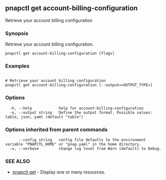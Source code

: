 ## pnapctl get account-billing-configuration

Retrieve your account billing configuration

### Synopsis

Retrieve your account billing configuration.

```
pnapctl get account-billing-configuration [flags]
```

### Examples

```

# Retrieve your account billing configuration
pnapctl get account-billing-configuration [--output=<OUTPUT_TYPE>]
```

### Options

```
  -h, --help            help for account-billing-configuration
  -o, --output string   Define the output format. Possible values: table, json, yaml (default "table")
```

### Options inherited from parent commands

```
      --config string   config file defaults to the environment variable "PNAPCTL_HOME" or "pnap.yaml" in the home directory.
  -v, --verbose         change log level from Warn (default) to Debug.
```

### SEE ALSO

* [pnapctl get](pnapctl_get.md)	 - Display one or many resources.

